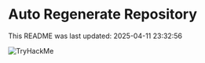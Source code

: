 # Auto Regenerate Repository

This README was last updated: 2025-04-11 23:32:56

 ![TryHackMe](https://tryhackme.com/badge/533634)
